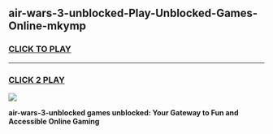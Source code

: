
## air-wars-3-unblocked-Play-Unblocked-Games-Online-mkymp
<h3>
<a href="https://premium76.site?title=air-wars-3-unblocked&ref=25A">CLICK TO PLAY</a></h3>
<hr>

<h3>
<a href="https://premium76.site?title=air-wars-3-unblocked&ref=25A">CLICK 2 PLAY</a>
  
</h3>

<a href="https://premium76.site?title=air-wars-3-unblocked&ref=25A"><img src="https://clearcache.store/games.png"></a>


**air-wars-3-unblocked games unblocked: Your Gateway to Fun and Accessible Online Gaming**

